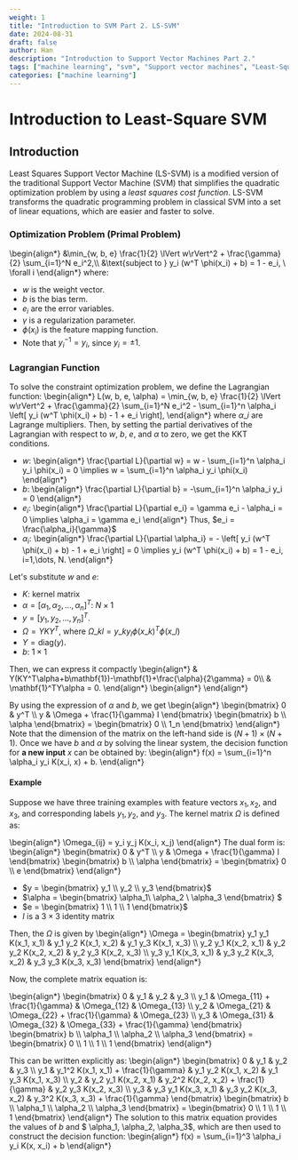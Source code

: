```yaml
---
weight: 1
title: "Introduction to SVM Part 2. LS-SVM"
date: 2024-08-31
draft: false
author: Han
description: "Introduction to Support Vector Machines Part 2."
tags: ["machine learning", "svm", "Support vector machines", "Least-Square SVM", "LS-SVM"]
categories: ["machine learning"]
---
```


# Introduction to Least-Square SVM

## Introduction
Least Squares Support Vector Machine (LS-SVM) is a modified version of the traditional Support Vector Machine (SVM) that simplifies the quadratic optimization problem by using a _least squares cost function_. LS-SVM transforms the quadratic programming problem in classical SVM into a set of linear equations, which are easier and faster to solve. 

### Optimization Problem (Primal Problem)

\begin{align*}
   &\min_{w, b, e} \frac{1}{2} \lVert w\rVert^2 + \frac{\gamma}{2} \sum_{i=1}^N e_i^2,\\\\
   &\text{subject to } y_i (w^T \phi(x_i) + b) = 1 - e_i, \ \forall i
\end{align*}
where:
- $w$ is the weight vector.
- $b$ is the bias term.
- $e_i$ are the error variables. 
- $\gamma$ is a regularization parameter.
- $\phi(x_i)$ is the feature mapping function.
- Note that $y_i^{-1} = y_i$, since $y_i = \pm 1$. 

### Lagrangian Function
To solve the constraint optimization problem, we define the Lagrangian function: 
\begin{align*}
	L(w, b, e, \alpha) = \min_{w, b, e} \frac{1}{2} \lVert w\rVert^2 + \frac{\gamma}{2} \sum_{i=1}^N e_i^2 - \sum_{i=1}^n \alpha_i \left[ y_i (w^T \phi(x_i) + b) - 1 + e_i \right],
\end{align*}
where $\alpha\_i$ are Lagrange multipliers. Then, by setting the partial derivatives of the Lagrangian with respect to $w$, $b$, $e$, and $\alpha$ to zero, we get the KKT conditions.


- $w$: 
    \begin{align*}
       \frac{\partial L}{\partial w} = w - \sum_{i=1}^n \alpha_i y_i \phi(x_i) = 0 \implies w = \sum_{i=1}^n \alpha_i y_i \phi(x_i)
    \end{align*}
- $b$:
    \begin{align*}
       \frac{\partial L}{\partial b} = -\sum_{i=1}^n \alpha_i y_i = 0
    \end{align*}
- $e_i$:
	\begin{align*}
	   \frac{\partial L}{\partial e_i} = \gamma e_i - \alpha_i = 0 \implies \alpha_i = \gamma e_i
	\end{align*}
	Thus, $e_i = \frac{\alpha_i}{\gamma}$
- $\alpha_i$:
	\begin{align*}
	   \frac{\partial L}{\partial \alpha_i} = - \left[ y_i (w^T \phi(x_i) + b) - 1 + e_i \right] = 0 \implies y_i (w^T \phi(x_i) + b) = 1 - e_i, i=1,\dots, N.
	\end{align*}

Let's substitute $w$ and $e$:
- $K$: kernel matrix
- $\alpha = [\alpha_1, \alpha_2, \ldots, \alpha_n]^T$: $N\times 1$
- $y = [y_1, y_2, \ldots, y_n]^T$.
- $\Omega = YKY^T$, where $\Omega\_{kl}= y\_ky_l\phi(x\_k)^T\phi(x\_l)$
- $Y = \text{diag}(y)$.
- $b$: $1\times 1$

Then, we can express it compactly
\begin{align*}
	& Y(KY^T\alpha+b\mathbf{1})-\mathbf{1}+\frac{\alpha}{2\gamma} = 0\\\\
    & \mathbf{1}^TY\alpha = 0.
\end{align*}
\begin{align*}
\end{align*}

By using the expression of $\alpha$ and $b$, we get
\begin{align*}
	\begin{bmatrix}
	0 & y^T \\\\
	y & \Omega + \frac{1}{\gamma} I
	\end{bmatrix}
	\begin{bmatrix}
	b \\\\
	\alpha
	\end{bmatrix}
	=
	\begin{bmatrix}
	0 \\\\
	1_n
	\end{bmatrix}
\end{align*}
Note that the dimension of the matrix on the left-hand side is $(N+1)\times (N+1)$. Once we have $b$ and $\alpha$ by solving the linear system, the decision function for **a new input** $x$ can be obtained by:
\begin{align*}
	f(x) = \sum_{i=1}^n \alpha_i y_i K(x_i, x) + b.
\end{align*}

#### Example
Suppose we have three training examples with feature vectors $x_1, x_2$, and $x_3$, and corresponding labels $y_1, y_2$, and $y_3$. The kernel matrix $\Omega$ is defined as:

\begin{align*}
	\Omega_{ij} = y_i y_j K(x_i, x_j)
\end{align*}
The dual form is:
\begin{align*}
	\begin{bmatrix}
	0 & y^T \\\\
	y & \Omega + \frac{1}{\gamma} I
	\end{bmatrix}
	\begin{bmatrix}
	b \\\\
	\alpha
	\end{bmatrix}
	=
	\begin{bmatrix}
	0 \\\\
	e
	\end{bmatrix}
\end{align*}

- $y = \begin{bmatrix} y_1 \\ y_2 \\ y_3 \end{bmatrix}$ 
- $\alpha = \begin{bmatrix} \alpha_1\\ \alpha_2 \\ \alpha_3 \end{bmatrix} $
- $e = \begin{bmatrix} 1 \\ 1 \\ 1 \end{bmatrix}$
- $I$ is a $3 \times 3$ identity matrix

Then, the $\Omega$ is given by
\begin{align*}
	\Omega = \begin{bmatrix}
	y_1 y_1 K(x_1, x_1) & y_1 y_2 K(x_1, x_2) & y_1 y_3 K(x_1, x_3) \\\\
	y_2 y_1 K(x_2, x_1) & y_2 y_2 K(x_2, x_2) & y_2 y_3 K(x_2, x_3) \\\\
	y_3 y_1 K(x_3, x_1) & y_3 y_2 K(x_3, x_2) & y_3 y_3 K(x_3, x_3)
	\end{bmatrix}
\end{align*}

Now, the complete matrix equation is:

\begin{align*}
	\begin{bmatrix}
	0 & y_1 & y_2 & y_3 \\\\
	y_1 & \Omega_{11} + \frac{1}{\gamma} & \Omega_{12} & \Omega_{13} \\\\
	y_2 & \Omega_{21} & \Omega_{22} + \frac{1}{\gamma} & \Omega_{23} \\\\
	y_3 & \Omega_{31} & \Omega_{32} & \Omega_{33} + \frac{1}{\gamma}
	\end{bmatrix}
	\begin{bmatrix}
	b \\\\
	\alpha_1 \\\\
	\alpha_2 \\\\
	\alpha_3
	\end{bmatrix}
	=
	\begin{bmatrix}
	0 \\\\
	1 \\\\
	1 \\\\
	1
	\end{bmatrix}
\end{align*}

This can be written explicitly as:
\begin{align*}
	\begin{bmatrix}
	0 & y_1 & y_2 & y_3 \\\\
	y_1 & y_1^2 K(x_1, x_1) + \frac{1}{\gamma} & y_1 y_2 K(x_1, x_2) & y_1 y_3 K(x_1, x_3) \\\\
	y_2 & y_2 y_1 K(x_2, x_1) & y_2^2 K(x_2, x_2) + \frac{1}{\gamma} & y_2 y_3 K(x_2, x_3) \\\\
	y_3 & y_3 y_1 K(x_3, x_1) & y_3 y_2 K(x_3, x_2) & y_3^2 K(x_3, x_3) + \frac{1}{\gamma}
	\end{bmatrix}
	\begin{bmatrix}
	b \\\\
	\alpha_1 \\\\
	\alpha_2 \\\\
	\alpha_3
	\end{bmatrix}
	=
	\begin{bmatrix}
	0 \\\\
	1 \\\\
	1 \\\\
	1
	\end{bmatrix}
\end{align*}
The solution to this matrix equation provides the values of $b$ and $ \alpha_1, \alpha_2, \alpha_3$, which are then used to construct the decision function:
\begin{align*}
	f(x) = \sum_{i=1}^3 \alpha_i y_i K(x, x_i) + b
\end{align*}
